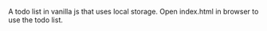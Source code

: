 A todo list in vanilla js that uses local storage. Open index.html in browser to use the todo list.
